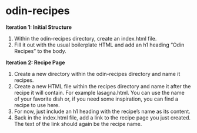 # odin-recipes

**Iteration 1: Initial Structure**

1. Within the odin-recipes directory, create an index.html file.
2. Fill it out with the usual boilerplate HTML and add an h1 heading “Odin Recipes” to the body.

**Iteration 2: Recipe Page**

1. Create a new directory within the odin-recipes directory and name it recipes.
2. Create a new HTML file within the recipes directory and name it after the recipe it will contain. For example lasagna.html. You can use the name of your favorite dish or, if you need some inspiration, you can find a recipe to use here.
3. For now, just include an h1 heading with the recipe’s name as its content.
4. Back in the index.html file, add a link to the recipe page you just created. The text of the link should again be the recipe name.